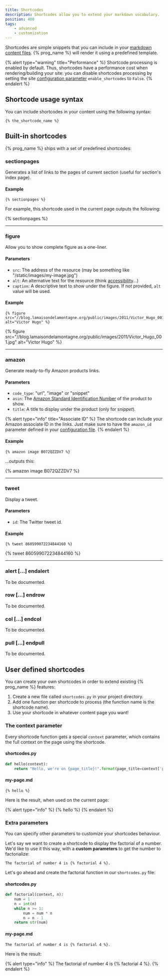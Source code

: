 ```yaml
---
title: Shortcodes
description: Shortcodes allow you to extend your markdown vocabulary.
position: 400
tags:
    - advanced
    - customization
---
```


Shortcodes are simple snippets that you can include in your [markdown content files](/content/content-pages/). {% prog_name %} will render it using a predefined template.

{% alert type="warning" title="Performance" %}
Shortcode processing is enabled by default. Thus, shortcodes have a performance cost when rendering/building your site: you can disable shortcodes processing by setting the site [configuration parameter](/getting-started/configuration/) `enable_shortcodes` to `False`.
{% endalert %}

## Shortcode usage syntax

You can include shortcodes in your content using the following syntax:

```
{% the_shortcode_name %}
```

## Built-in shortcodes

{% prog_name %} ships with a set of predefined shortcodes:

### sectionpages

Generates a list of links to the pages of current section (useful for section's index page).

#### Example

```
{% sectionpages %}
```

For example, this shortcode used in the current page outputs the following:

{% sectionpages %}

---

### figure

Allow you to show complete figure as a one-liner.

#### Parameters

- `src`: The address of the resource (may be something like "/static/images/my-image.jpg")
- `alt`: An alternative text for the resource (think [accessibility](https://www.w3.org/WAI/intro/accessibility.php)…)
- `caption`: A descriptive text to show under the figure. If not provided, `alt` value will be used.

#### Example

```
{% figure src="//blog.lamaisondelamontagne.org/public/images/2011/Victor_Hugo_001.jpg" alt="Victor Hugo" %}
```

{% figure src="//blog.lamaisondelamontagne.org/public/images/2011/Victor_Hugo_001.jpg" alt="Victor Hugo" %}

---

### amazon

Generate ready-to-fly Amazon products links.

#### Parameters

- `code_type`: "url", "image" or "snippet"
- `asin`: The [Amazon Standard Identification Number](https://en.wikipedia.org/wiki/Amazon_Standard_Identification_Number) of the product to show.
- `title`: A title to display under the product (only for _snippet_).

{% alert type="info" title="Associate ID" %}
The shortcode can include your Amazon associate ID in the links. Just make sure to have the `amazon_id` parameter defined in your [configuration file](/getting-started/configuration/).
{% endalert %}

#### Example

```
{% amazon image B072QZZDV7 %}
```

…outputs this:

{% amazon image B072QZZDV7 %}

---

### tweet

Display a tweet.

#### Parameters

- `id`: The Twitter tweet id.

#### Example

```
{% tweet 860599072234844160 %}
```

{% tweet 860599072234844160 %}

---

### alert […] endalert

To be documented.

### row […] endrow

To be documented.

### col […] endcol

To be documented.

### pull […] endpull

To be documented.

## User defined shortcodes

You can create your own shortcodes in order to extend existing {% prog_name %} features:

1. Create a new file called `shortcodes.py` in your project directory.
2. Add one function per shortcode to process (the function name is the shortcode name).
3. Use your shortcode in whatever content page you want!

### The context parameter

Every shortcode function gets a special `context` parameter, which contains the full context on the page using the shortcode.

#### shortcodes.py

```py
def hello(context):
    return "Hello, we're on {page_title}!".format(page_title=context['page']['title'])
```

#### my-page.md
```
{% hello %}
```

Here is the result, when used on the current page:

{% alert type="info" %}
{% hello %}
{% endalert %}


### Extra parameters

You can specify other parameters to customize your shortcodes behaviour.

Let's say we want to create a shortcode to display the factorial of a number. We'd like to use it this way, with a **custom parameters** to get the number to factorialize:

```
The factorial of number 4 is {% factorial 4 %}.
```

Let's go ahead and create the factorial function in our `shortcodes.py` file:

#### shortcodes.py

```py
def factorial(context, n):
    num = 1
    n = int(n)
    while n >= 1:
        num = num * n
        n = n - 1
    return str(num)
```

#### my-page.md
```
The factorial of number 4 is {% factorial 4 %}.
```

Here is the result:

{% alert type="info" %}
The factorial of number 4 is {% factorial 4 %}.
{% endalert %}
